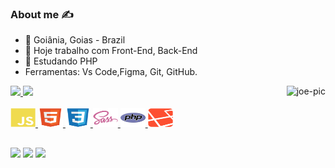 ### About me :writing_hand:

- 📍  Goiânia, Goias - Brazil
- 🔭 Hoje trabalho com Front-End, Back-End
- 🌱 Estudando PHP
- Ferramentas: Vs Code,Figma, Git, GitHub.

<div>
  <style>
    .iconSize {
      width: 40px;
      height: 30px;
    }
  </style>
  <a href="https://github.com/JoePereiraa">
  <img height="180em" src="https://github-readme-stats.vercel.app/api?username=JoePereiraa&show_icons=true&theme=dark&include_all_commits=true&count_private=true"/>
    <img align=right alt="joe-pic" height="150"src="https://user-images.githubusercontent.com/96992081/148294491-b10e6b1f-b51a-4353-9735-aa5f927ffcd9.jpg?widht=676&height=676">
     <img height="180em" src="https://github-readme-stats.vercel.app/api/top-langs/?username=JoePereiraa&layout=compact&langs_count=7&theme=dark"/>
  
</div>
<div style="display: inline_block"><br>
  <img alt="Javascript" class="iconSize" src="https://raw.githubusercontent.com/devicons/devicon/master/icons/javascript/javascript-plain.svg">
  <img alt="HTML" class="iconSize" src="https://raw.githubusercontent.com/devicons/devicon/master/icons/html5/html5-original.svg">
  <img alt="CSS" class="iconSize" src="https://raw.githubusercontent.com/devicons/devicon/master/icons/css3/css3-original.svg">
  <img alt="Sass" class="iconSize" src="https://raw.githubusercontent.com/devicons/devicon/master/icons/sass/sass-original.svg">
  <img alt="PHP" class="iconSize" src="https://raw.githubusercontent.com/devicons/devicon/master/icons/php/php-original.svg">
  <img alt="Laravel" class="iconSize" src="https://raw.githubusercontent.com/devicons/devicon/master/icons/laravel/laravel-plain.svg">
</div>
    
##
    
<div>
  <a href="https://instagram.com/juengs target="_blank"><img src="https://img.shields.io/badge/-Instagram-%23E4405F?style=for-the-badge&logo=instagram&logoColor=white" target="_blank"></a>
  <a href = "mailto:contatojuengsfinance@gmail.com"><img src="https://img.shields.io/badge/-Gmail-%23333?style=for-the-badge&logo=gmail&logoColor=white" target="_blank"></a>
  <a href="https://www.linkedin.com/in/" target="_blank"><img src="https://img.shields.io/badge/-LinkedIn-%230077B5?style=for-the-badge&logo=linkedin&logoColor=white" target="_blank"></a>
</div>
